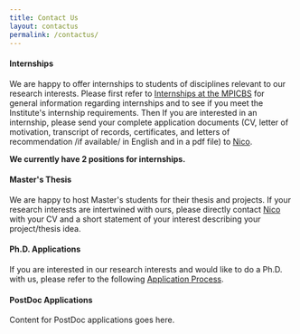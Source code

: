 ```yaml
---
title: Contact Us
layout: contactus
permalink: /contactus/
---
```


#### Internships

We are happy to offer internships to students of disciplines relevant to our research interests. Please first refer to [Internships at the MPICBS](https://www.cbs.mpg.de/1855713/2021-11-10_praktika_en.pdf) for general information regarding internships and to see if you meet the Institute's internship requirements. Then If you are interested in an internship, please send your complete application documents (CV, letter of motivation, transcript of records, certificates, and letters of recommendation /if available/ in English and in a pdf file) to [Nico](mailto:nscherf@cbs.mpg.de).

**We currently have 2 positions for internships.**

#### Master's Thesis

We are happy to host Master's students for their thesis and projects. If your research interests are intertwined with ours, please directly contact [Nico](mailto:nscherf@cbs.mpg.de) with your CV and a short statement of your interest describing your project/thesis idea. 

#### Ph.D. Applications

If you are interested in our research interests and would like to do a Ph.D. with us, please refer to the following [Application Process](https://imprs-coni.mpg.de/application-process).

#### PostDoc Applications

Content for PostDoc applications goes here.
